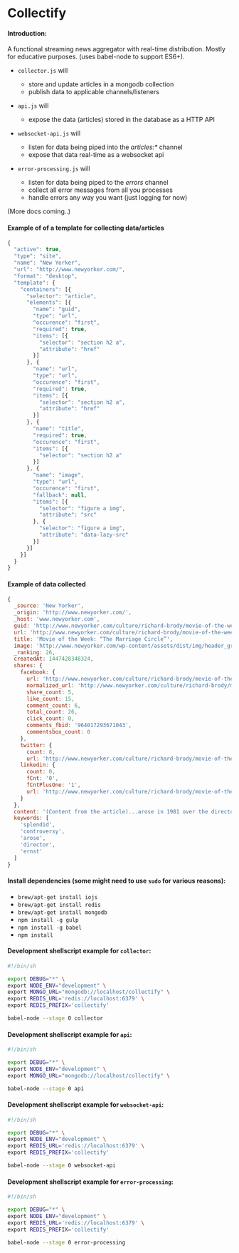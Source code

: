 Collectify
==========

#### Introduction:
A functional streaming news aggregator with real-time distribution. Mostly for educative purposes.
(uses babel-node to support ES6+).

* `collector.js` will
  * store and update articles in a mongodb collection
  * publish data to applicable channels/listeners

* `api.js` will
  * expose the data (articles) stored in the database as a HTTP API

* `websocket-api.js` will
  * listen for data being piped into the _articles:*_ channel
  * expose that data real-time as a websocket api

* `error-processing.js` will
  * listen for data being piped to the _errors_ channel
  * collect all error messages from all you processes
  * handle errors any way you want (just logging for now)

(More docs coming..)

#### Example of of a template for collecting data/articles

```js
{
  "active": true,
  "type": "site",
  "name": "New Yorker",
  "url": "http://www.newyorker.com/",
  "format": "desktop",
  "template": {
    "containers": [{
      "selector": "article",
      "elements": [{
        "name": "guid",
        "type": "url",
        "occurence": "first",
        "required": true,
        "items": [{
          "selector": "section h2 a",
          "attribute": "href"
        }]
      }, {
        "name": "url",
        "type": "url",
        "occurence": "first",
        "required": true,
        "items": [{
          "selector": "section h2 a",
          "attribute": "href"
        }]
      }, {
        "name": "title",
        "required": true,
        "occurence": "first",
        "items": [{
          "selector": "section h2 a"
        }]
      }, {
        "name": "image",
        "type": "url",
        "occurence": "first",
        "fallback": null,
        "items": [{
          "selector": "figure a img",
          "attribute": "src"
        }, {
          "selector": "figure a img",
          "attribute": "data-lazy-src"
        }]
      }]
    }]
  }
}
```

#### Example of data collected

```js
{
  _source: 'New Yorker',
  _origin: 'http://www.newyorker.com/',
  _host: 'www.newyorker.com',
  guid: 'http://www.newyorker.com/culture/richard-brody/movie-of-the-week-the-marriage-circle',
  url: 'http://www.newyorker.com/culture/richard-brody/movie-of-the-week-the-marriage-circle',
  title: 'Movie of the Week: “The Marriage Circle”',
  image: 'http://www.newyorker.com/wp-content/assets/dist/img/header_graphics/contributors/brody.png',
  _ranking: 26,
  createdAt: 1447428348324,
  shares: {
    facebook: {
      url: 'http://www.newyorker.com/culture/richard-brody/movie-of-the-week-the-marriage-circle',
      normalized_url: 'http://www.newyorker.com/culture/richard-brody/movie-of-the-week-the-marriage-circle',
      share_count: 5,
      like_count: 15,
      comment_count: 6,
      total_count: 26,
      click_count: 0,
      comments_fbid: '964017293671043',
      commentsbox_count: 0
    },
    twitter: {
      count: 8,
      url: 'http://www.newyorker.com/culture/richard-brody/movie-of-the-week-the-marriage-circle/' },
    linkedin: {
      count: 0,
      fCnt: '0',
      fCntPlusOne: '1',
      url: 'http://www.newyorker.com/culture/richard-brody/movie-of-the-week-the-marriage-circle'
    }
  },
  content: '(Content from the article)...arose in 1981 over the director Ernst Lubitsch and his second Hollywood feature, “The Marriage Circle...',
  keywords: [
    'splendid',
    'controversy',
    'arose',
    'director',
    'ernst'
  ]
}
```

#### Install dependencies (some might need to use `sudo` for various reasons):
* `brew/apt-get install iojs`
* `brew/apt-get install redis`
* `brew/apt-get install mongodb`
* `npm install -g gulp`
* `npm install -g babel`
* `npm install`


#### Development shellscript example for `collector`:
```sh
#!/bin/sh

export DEBUG="*" \
export NODE_ENV="development" \
export MONGO_URL="mongodb://localhost/collectify" \
export REDIS_URL='redis://localhost:6379' \
export REDIS_PREFIX='collectify'

babel-node --stage 0 collector
```

#### Development shellscript example for `api`:
```sh
#!/bin/sh

export DEBUG="*" \
export NODE_ENV="development" \
export MONGO_URL="mongodb://localhost/collectify" \

babel-node --stage 0 api
```

#### Development shellscript example for `websocket-api`:
```sh
#!/bin/sh

export DEBUG="*" \
export NODE_ENV="development" \
export REDIS_URL='redis://localhost:6379' \
export REDIS_PREFIX='collectify'

babel-node --stage 0 websocket-api
```

#### Development shellscript example for `error-processing`:
```sh
#!/bin/sh

export DEBUG="*" \
export NODE_ENV="development" \
export REDIS_URL='redis://localhost:6379' \
export REDIS_PREFIX='collectify'

babel-node --stage 0 error-processing
```
